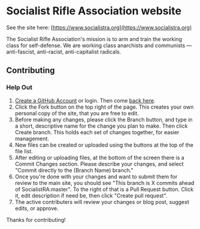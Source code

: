 
# Socialist Rifle Association website

See the site here: [https://www.socialistra.org](https://www.socialistra.org)

The Socialist Rifle Association's mission is to arm and train the working class for self-defense. 
We are working class anarchists and communists — anti-fascist, anti-racist, anti-capitalist radicals.

## Contributing

### Help Out

1. [Create a GitHub Account](https://github.com/join) or login. Then come [back here](https://github.com/SocialistRA/socialistra.github.io/).
2. Click the Fork button on the top right of the page. This creates your own personal copy of the site, that you are free to edit.
3. Before making any changes, please click the Branch button, and type in a short, descriptive name for the change you plan to make. Then click 
Create branch. This holds each set of changes together, for easier management.
5. New files can be created or uploaded using the buttons at the top of the file list.
6. After editing or uploading files, at the bottom of the screen there is a Commit Changes section. Please describe your changes, and select "Commit directly to the (Branch Name) branch."
7. Once you're done with your changes and want to submit them for review to the main site, you should see "This branch is X commits ahead of SocialistRA:master". 
To the right of that is a Pull Request button. Click it, edit description if need be, then click "Create pull request".
8. The active contributers will review your changes or blog post, suggest edits, or approve.

Thanks for contributing!

